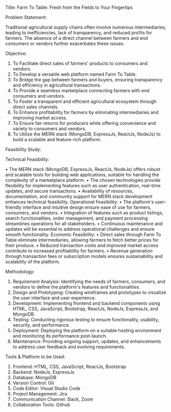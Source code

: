 Title:
Farm To Table: Fresh from the Fields to Your Fingertips

Problem Statement:

Traditional agricultural supply chains often involve numerous intermediaries, leading to 
inefficiencies, lack of transparency, and reduced profits for farmers. The absence of a direct 
channel between farmers and end consumers or vendors further exacerbates these issues.

Objective:

1. To Facilitate direct sales of farmers' products to consumers and vendors.
2. To Develop a versatile web platform named Farm To Table.
3. To Bridge the gap between farmers and buyers, ensuring transparency and efficiency in 
agricultural transactions.
4. To Provide a seamless marketplace connecting farmers with end consumers and 
vendors.
5. To Foster a transparent and efficient agricultural ecosystem through direct sales 
channels.
6. To Enhance profitability for farmers by eliminating intermediaries and improving 
market access.
7. To Ensure fair returns for producers while offering convenience and variety to 
consumers and vendors.
8. To Utilize the MERN stack (MongoDB, ExpressJs, ReactJs, NodeJs) to build a scalable 
and feature-rich platform.

Feasibility Study:

Technical Feasibility:

• The MERN stack (MongoDB, ExpressJs, ReactJs, NodeJs) offers robust and scalable 
tools for building web applications, suitable for handling the complexity of a 
marketplace platform.
• The chosen technologies provide flexibility for implementing features such as user 
authentication, real-time updates, and secure transactions.
• Availability of resources, documentation, and community support for MERN stack 
development enhances technical feasibility.
Operational Feasibility:
• The platform's user-friendly interface and intuitive design ensure ease of use for 
farmers, consumers, and vendors.
• Integration of features such as product listings, search functionalities, order 
management, and payment processing streamlines operations for all stakeholders.
• Continuous maintenance and updates will be essential to address operational challenges 
and ensure smooth functionality.
Economic Feasibility:
• Direct sales through Farm To Table eliminate intermediaries, allowing farmers to fetch 
better prices for their produce.
• Reduced transaction costs and improved market access contribute to increased 
profitability for farmers.
• Revenue generation through transaction fees or subscription models ensures 
sustainability and scalability of the platform.

Methodology:

1. Requirement Analysis: Identifying the needs of farmers, consumers, and vendors to 
define the platform's features and functionalities.
2. Design and Prototyping: Creating wireframes and prototypes to visualize the user 
interface and user experience.
3. Development: Implementing frontend and backend components using HTML, CSS, 
JavaScript, Bootstrap, ReactJs, NodeJs, ExpressJs, and MongoDB.
4. Testing: Conducting rigorous testing to ensure functionality, usability, security, and 
performance.
5. Deployment: Deploying the platform on a suitable hosting environment and monitoring 
its performance post-launch.
6. Maintenance: Providing ongoing support, updates, and enhancements to address user 
feedback and evolving requirements.

Tools & Platform to be Used:

1. Frontend: HTML, CSS, JavaScript, ReactJs, Bootstrap
2. Backend: NodeJs, ExpressJs
3. Database: MongoDB 
4. Version Control: Git
5. Code Editor: Visual Studio Code
6. Project Management: Jira
7. Communication Channel: Slack, Zoom
8. Collaboration Tools: Github